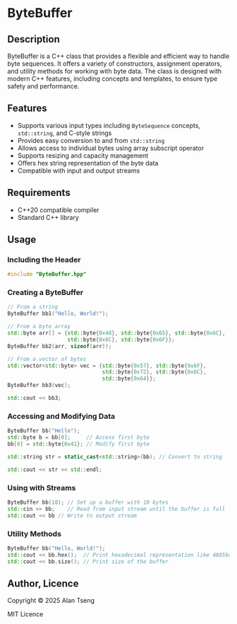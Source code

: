 # ByteBuffer

## Description

ByteBuffer is a C++ class that provides a flexible and efficient way to handle byte sequences. It offers a variety of constructors, assignment operators, and utility methods for working with byte data. The class is designed with modern C++ features, including concepts and templates, to ensure type safety and performance.

## Features

- Supports various input types including `ByteSequence` concepts, `std::string`, and C-style strings
- Provides easy conversion to and from `std::string`
- Allows access to individual bytes using array subscript operator
- Supports resizing and capacity management
- Offers hex string representation of the byte data
- Compatible with input and output streams

## Requirements

- C++20 compatible compiler
- Standard C++ library

## Usage

### Including the Header

```c++
#include "ByteBuffer.hpp"
```

### Creating a ByteBuffer

```c++
// From a string
ByteBuffer bb1("Hello, World!");

// From a byte array
std::byte arr[] = {std::byte{0x48}, std::byte{0x65}, std::byte{0x6C},
                   std::byte{0x6C}, std::byte{0x6F}};
ByteBuffer bb2(arr, sizeof(arr));

// From a vector of bytes
std::vector<std::byte> vec = {std::byte{0x57}, std::byte{0x6F},
                              std::byte{0x72}, std::byte{0x6C},
                              std::byte{0x64}};
ByteBuffer bb3(vec);

std::cout << bb3;
```

### Accessing and Modifying Data

```c++
ByteBuffer bb("Hello");
std::byte b = bb[0];     // Access first byte
bb[0] = std::byte{0x41}; // Modify first byte

std::string str = static_cast<std::string>(bb); // Convert to string

std::cout << str << std::endl;
```

### Using with Streams

```c++
ByteBuffer bb(10); // Set up a buffer with 10 bytes
std::cin >> bb;    // Read from input stream until the buffer is full
std::cout << bb // Write to output stream
```

### Utility Methods

```c++
ByteBuffer bb("Hello, World!");
std::cout << bb.hex();  // Print hexadecimal representation like 48656c6c6f2c20576f726c6421
std::cout << bb.size(); // Print size of the buffer
```

## Author, Licence

Copyright :copyright: 2025 Alan Tseng

MIT Licence
